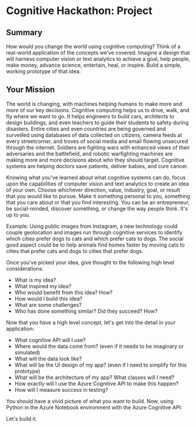 # Cognitive Hackathon: Project

## Summary
How would you change the world using cognitive computing? Think of a real-world application of the concepts we've covered. Imagine a design that will harness computer vision or text analytics to achieve a goal, help people, make money, advance science, entertain, heal, or inspire. Build a simple, working prototype of that idea.

## Your Mission

The world is changing, with machines helping humans to make more and more of our key decisions. Cognitive computing helps us to drive, walk, and fly where we want to go. It helps engineers to build cars, architects to design buildings, and even teachers to guide their students to safety during disasters. Entire cities and even countries are being governed and surveilled using databases of data collected on citizens, camera feeds at every streetcorner, and troves of social media and email flowing unsecured through the internet. Soldiers are fighting wars with enhanced views of their adversaries and the battlefield, and robotic warfighting machines are making more and more decisions about who they should target. Cognitive systems are helping doctors save patients, deliver babies, and cure cancer.

Knowing what you've learned about what cognitive systems can do, focus upon the capabilities of computer vision and text analytics to create an idea of your own. Choose whichever direction, value, industry, goal, or result that you would like to pursue. Make it something personal to you, something that you care about or that you find interesting. You can be an entrepreneur, be social-minded, discover something, or change the way people think. It's up to you.

Example: Using public images from Instagram, a new technology could couple geolocation and images run through cognitive services to identify which cities prefer dogs to cats and which prefer cats to dogs. The social good aspect could be to help animals find homes faster by moving cats to cities that prefer cats and dogs to cities that prefer dogs.

Once you've picked your idea, give thought to the following high level considerations:
* What is my idea? 
* What inspired my idea?
* Who would benefit from this idea? How?
* How would I build this idea?
* What are some challenges?
* Who has done something similar? Did they succeed? How?


Now that you have a high level concept, let's get into the detail in your application:

* What cognitive API will I use?
* Where would the data come from? (even if it needs to be imaginary or simulated)
* What will the data look like?
* What will be the UI design of my app? (even if I need to simplify for this prototype)
* What will be the architecture of my app? What classes will I need?
* How exactly will I use the Azure Cognitive API to make this happen?
* How will I measure success in testing?

You should have a vivid picture of what you want to build. Now, using Python in the Azure Notebook environment with the Azure Cognitive API:

Let's build it.
